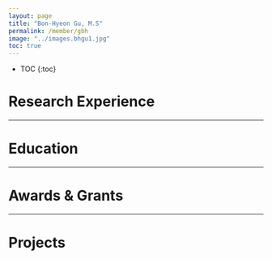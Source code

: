 ```yaml
---
layout: page
title: "Bon-Hyeon Gu, M.S"
permalink: /member/gbh
image: "../images.bhgu1.jpg"
toc: true
---
```


* TOC
{:toc}

Research Experience
============


***

Education
============

***

Awards & Grants
============

***

Projects
============

